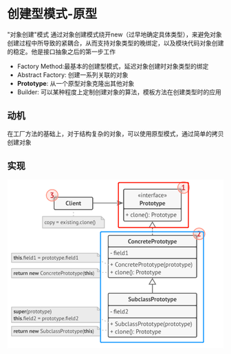 # 创建型模式-原型
"对象创建"模式
通过对象创建模式绕开new（过早地确定具体类型），来避免对象创建过程中所导致的紧耦合，从而支持对象类型的晚绑定，以及模块代码对象创建的稳定。他是接口抽象之后的第一步工作
- Factory Method:最基本的创建型模式，延迟对象创建时对象类型的绑定
- Abstract Factory: 创建一系列关联的对象
- **Prototype**: 从一个原型对象克隆出其他对象
- Builder: 可以某种程度上定制创建对象的算法，模板方法在创建类型时的应用
## 动机
在工厂方法的基础上，对于结构复杂的对象，可以使用原型模式，通过简单的拷贝创建对象
## 实现
![UML](pics/14_Prototype_UML.png)